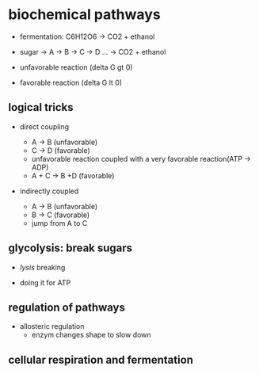 # biochemical pathways

- fermentation: C6H12O6 -> CO2 + ethanol

- sugar -> A -> B -> C -> D ... -> CO2 + ethanol


- unfavorable reaction (delta G gt 0)
- favorable reaction (delta G lt 0)


## logical tricks

- direct coupling
  - A -> B (unfavorable)
  - C -> D (favorable)
  - unfavorable reaction coupled with a very favorable reaction(ATP -> ADP)
  - A + C -> B +D (favorable)

- indirectly coupled
  - A -> B (unfavorable)
  - B -> C (favorable)
  - jump from A to C


## glycolysis: break sugars

- *lysis* breaking

- doing it for ATP


## regulation of pathways

- allosteric regulation
  - enzym changes shape to slow down

## cellular respiration and fermentation
